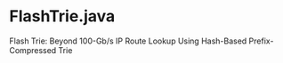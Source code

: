 # FlashTrie.java
Flash Trie: Beyond 100-Gb/s IP Route Lookup Using Hash-Based Prefix-Compressed Trie
